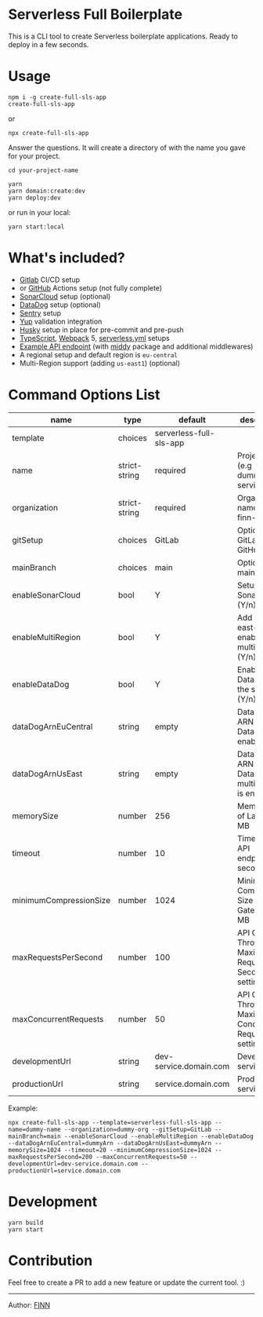 # Serverless Full Boilerplate

This is a CLI tool to create Serverless boilerplate applications. Ready to deploy in a few seconds.

# Usage

```
npm i -g create-full-sls-app
create-full-sls-app
```

or

```
npx create-full-sls-app
```

Answer the questions. It will create a directory of with the name you gave for your project.

`cd your-project-name`

```
yarn
yarn domain:create:dev
yarn deploy:dev
```

or run in your local:

`yarn start:local`

# What's included?

- [Gitlab](https://www.gitlab.com) CI/CD setup
- or [GitHub](https://www.github.com) Actions setup (not fully complete)
- [SonarCloud](https://www.sonarcloud.io) setup (optional)
- [DataDog](https://www.datadoghq.com/) setup (optional)
- [Sentry](https://www.sentry.io) setup
- [Yup](https://www.npmjs.com/package/yup) validation integration
- [Husky](https://github.com/typicode/husky) setup in place for pre-commit and pre-push
- [TypeScript](https://www.typescriptlang.org/), [Webpack](https://webpack.js.org/) 5, [serverless.yml](https://www.serverless.com/framework/docs/providers/aws/guide/serverless.yml) setups
- [Example API endpoint](https://github.com/ebsaral/create-full-sls-app/blob/1.4.0/templates/serverless-full-sls-app/src/handlers/status/index.ts) (with [middy](https://www.npmjs.com/package/middy) package and additional middlewares)
- A regional setup and default region is `eu-central`
- Multi-Region support (adding `us-east1`) (optional)

# Command Options List

| name                   | type          | default                 | description                                                  |
| ---------------------- | ------------- | ----------------------- | ------------------------------------------------------------ |
| template               | choices       | serverless-full-sls-app |                                                              |
| name                   | strict-string | required                | Project name (e.g dummy-service)                             |
| organization           | strict-string | required                | Organization name (e.g finn-auto)                            |
| gitSetup               | choices       | GitLab                  | Options: GitLab, GitHub                                      |
| mainBranch             | choices       | main                    | Options: main, master                                        |
| enableSonarCloud       | bool          | Y                       | Setup SonarCloud (Y/n)                                       |
| enableMultiRegion      | bool          | Y                       | Add us-east-1 and enable multi-region (Y/n)                  |
| enableDataDog          | bool          | Y                       | Enable DataDog in the setup (Y/n)                            |
| dataDogArnEuCentral    | string        | empty                   | DataDog EU ARN (only if DataDog is enabled)                  |
| dataDogArnUsEast       | string        | empty                   | DataDog US ARN (only if DataDog and multi-region is enabled) |
| memorySize             | number        | 256                     | Memory Size of Lambda in MB                                  |
| timeout                | number        | 10                      | Timeout of API endpoints in seconds                          |
| minimumCompressionSize | number        | 1024                    | Minimum Compression Size of API Gateway in MB                |
| maxRequestsPerSecond   | number        | 100                     | API Gateway Throttling Maximum Requests Per Second setting   |
| maxConcurrentRequests  | number        | 50                      | API Gateway Throttling Maximum Concurrent Requests setting   |
| developmentUrl         | string        | dev-service.domain.com  | Development service URL                                      |
| productionUrl          | string        | service.domain.com      | Production service URL                                       |

Example:

```
npx create-full-sls-app --template=serverless-full-sls-app --name=dummy-name --organization=dummy-org --gitSetup=GitLab --mainBranch=main --enableSonarCloud --enableMultiRegion --enableDataDog --dataDogArnEuCentral=dummyArn --dataDogArnUsEast=dummyArn --memorySize=1024 --timeout=20 --minimumCompressionSize=1024 --maxRequestsPerSecond=200 --maxConcurrentRequests=50 --developmentUrl=dev-service.domain.com --productionUrl=service.domain.com
```

# Development

```
yarn build
yarn start
```

# Contribution

Feel free to create a PR to add a new feature or update the current tool. :)

---

Author: [FINN](https://github.com/finn-auto)
